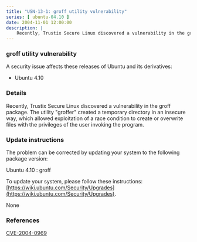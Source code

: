 ```yaml
---
title: "USN-13-1: groff utility vulnerability"
series: [ ubuntu-04.10 ]
date: 2004-11-01 12:00:00
description: |
    Recently, Trustix Secure Linux discovered a vulnerability in the groff package. The utility &quot;groffer&quot; created a temporary directory in an insecure way, which allowed exploitation of a race condition to create or overwrite files with the privileges of the user invoking the program.
--- 
```

 
### groff utility vulnerability

A security issue affects these releases of Ubuntu and its derivatives:

* Ubuntu 4.10

### Details

Recently, Trustix Secure Linux discovered a vulnerability in the groff package. The utility &quot;groffer&quot; created a temporary directory in an insecure way, which allowed exploitation of a race condition to create or overwrite files with the privileges of the user invoking the program.

### Update instructions

The problem can be corrected by updating your system to the following package version:

Ubuntu 4.10
 : groff 

To update your system, please follow these instructions: [https://wiki.ubuntu.com/Security/Upgrades](https://wiki.ubuntu.com/Security/Upgrades).

None

### References

 [CVE-2004-0969](http://people.ubuntu.com/~ubuntu-security/cve/CVE-2004-0969)
 
